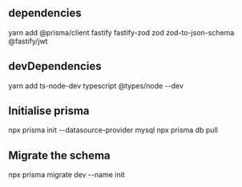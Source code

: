 ## dependencies
yarn add @prisma/client fastify fastify-zod zod zod-to-json-schema @fastify/jwt 

## devDependencies
yarn add ts-node-dev typescript @types/node --dev

## Initialise prisma
npx prisma init --datasource-provider mysql
npx prisma db pull

## Migrate the schema
npx prisma migrate dev --name init

